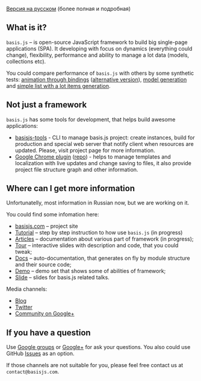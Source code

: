 [Версия на русском](README.ru.md) (более полная и подробная)

## What is it?

`basis.js` – is open-source JavaScript framework to build big single-page applications (SPA). It developing with focus on dynamics (everything could change), flexibility, performance and ability to manage a lot data (models, collections etc).

You could compare performance of `basis.js` with others by some synthetic tests: [animation through bindings](http://jsfiddle.net/rdvornov/L46HM/) ([alternative version](http://jsfiddle.net/rdvornov/yE9Z9/)), [model generation](http://lahmatiy.github.io/lib-compare/) and [simple list with a lot items generation](http://plnkr.co/edit/RzZP7146NgWHlVchXZF7?p=preview).

## Not just a framework

`basis.js` has some tools for development, that helps build awesome applications:

* [basisjs-tools](http://github.com/basisjs/basisjs-tools) - CLI to manage basis.js project: create instances, build for production and special web server that notify client when resources are updated. Please, visit project page for more information.
* [Google Chrome plugin](https://chrome.google.com/webstore/detail/basisjs-tools/paeokpmlopbdaancddhdhmfepfhcbmek) ([repo](http://github.com/basisjs/app-control-panel)) - helps to manage templates and localization with live updates and change saving to files, it also provide project file structure graph and other information.

## Where can I get more information

Unfortunatelly, most information in Russian now, but we are working on it.

You could find some infomation here:

* [basisjs.com](http://basisjs.com) – project site
* [Tutorial](https://github.com/basisjs/articles/blob/master/ru-RU/tutorial/index.md) – step by step instruction to how use `basis.js` (in progress)
* [Articles](https://github.com/basisjs/articles) – documentation about various part of framework (in progress);
* [Tour](http://basisjs.com/tour) – interactive slides with description and code, that you could tweak;
* [Docs](http://basisjs.com/docs) – auto-documentation, that generates on fly by module structure and their source code;
* [Demo](http://basisjs.com/demo) – demo set that shows some of abilities of framework;
* [Slide](http://www.slideshare.net/basisjs) – slides for basis.js related talks.

Media channels:

* [Blog](http://blog.basisjs.com/)
* [Twitter](http://twitter.com/basisjs)
* [Community on Google+](https://plus.google.com/communities/102581433209953312275)

## If you have a question

Use [Google groups](https://groups.google.com/forum/#!forum/basisjs) or [Google+](https://plus.google.com/communities/102581433209953312275) for ask your questions. You also could use GitHub [Issues](https://github.com/basisjs/basisjs/issues) as an option.

If those channels are not suitable for you, please feel free contact us at `contact@basisjs.com`.

